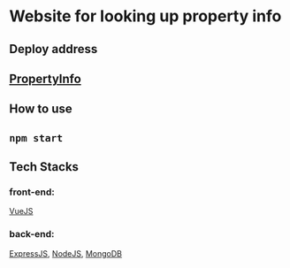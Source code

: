 # Website for looking up property info
## Deploy address
[PropertyInfo](https://stupefied-turing-b1dd60.netlify.com/)
----
## How to use
```npm start```
----
## Tech Stacks
### front-end:
[VueJS](https://vuejs.org/)
### back-end:
[ExpressJS](https://expressjs.com/), [NodeJS](https://nodejs.org/en/), [MongoDB](https://www.mongodb.com/)
